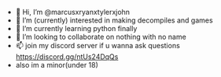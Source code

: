 - 👋 Hi, I’m @marcusxryanxtylerxjohn
- 👀 I’m (currently) interested in making decompiles and games
- 🌱 I’m currently learning python finally
- 💞️ I’m looking to collaborate on nothing with no name
- 📫 join my discord server if u wanna ask questions  https://discord.gg/ntUs24DqQs
- also im a minor(under 18)
